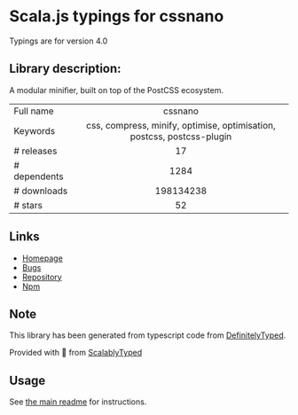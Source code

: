 
# Scala.js typings for cssnano

Typings are for version 4.0

## Library description:
A modular minifier, built on top of the PostCSS ecosystem.

|                    |                 |
| ------------------ | :-------------: |
| Full name          | cssnano |
| Keywords           | css, compress, minify, optimise, optimisation, postcss, postcss-plugin |
| # releases         | 17 |
| # dependents       | 1284 |
| # downloads        | 198134238 |
| # stars            | 52 |

## Links
- [Homepage](https://github.com/cssnano/cssnano)
- [Bugs](https://github.com/cssnano/cssnano/issues)
- [Repository](https://github.com/cssnano/cssnano)
- [Npm](https://www.npmjs.com/package/cssnano)
    


## Note
This library has been generated from typescript code from [DefinitelyTyped](https://definitelytyped.org).

Provided with :purple_heart: from [ScalablyTyped](https://github.com/oyvindberg/ScalablyTyped)

## Usage
See [the main readme](../../readme.md) for instructions.



